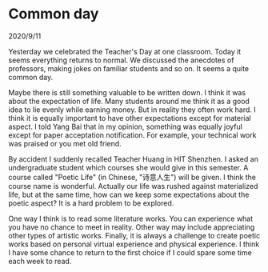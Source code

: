 # Common day
2020/9/11

Yesterday we celebrated the Teacher's Day at one classroom.
Today it seems everything returns to normal. We discussed
the anecdotes of professors, making jokes on familiar students
and so on. It seems a quite common day.

Maybe there is still something valuable to be written down.
I think it was about the expectation of life. Many students
around me think it as a good idea to lie evenly while
earning money. But in reality they often work hard.
I think it is equally important to have other expectations
except for material aspect. I told Yang Bai that in my opinion,
something was equally joyful except for paper acceptation notification.
For example, your technical work was praised or you met old friend.

By accident I suddenly recalled Teacher Huang in HIT Shenzhen. I asked
an undergraduate student which courses she would give in this semester.
A course called "Poetic Life" (in Chinese, "诗意人生") will be given.
I think the course name is wonderful. Actually our life was rushed against
materialized life, but at the same time, how can we keep some expectations
about the poetic aspect? It is a hard problem to be explored.

One way I think is to read some literature works. You can experience
what you have no chance to meet in reality. Other way may include
appreciating other types of artistic works. Finally, it is always a
challenge to create poetic works based on personal virtual experience and
physical experience. I think I have some chance to return to the first choice
if I could spare some time each week to read.